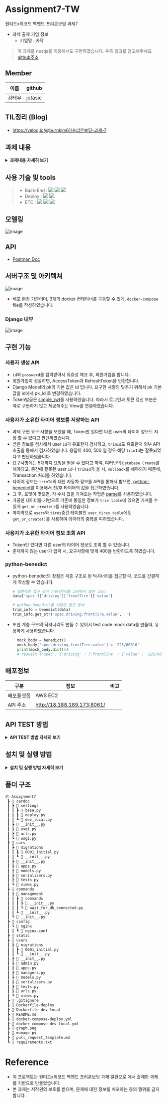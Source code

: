 # Assignment7-TW

원티드x위코드 백엔드 프리온보딩 과제7
- 과제 출제 기업 정보
  - 기업명 : 카닥

> 이 과제를 nestjs를 이용해서도 구현하였습니다. 우측 링크를 참고해주세요 [github주소](https://github.com/Wanted-Preonboarding-Backend-1st-G5/Assignment7-TW-NESTJS)

## Member
| 이름  | github                                   |
|-------|-----------------------------------------|
|김태우 |[jotasic](https://github.com/jotasic)     | 

## TIL정리 (Blog)
- https://velog.io/@burnkim61/프리온보딩-과제-7

## 과제 내용
<details>
<summary><b>과제내용 자세히 보기</b></summary>
<div markdown="1">

### **[필수 포함 사항]**
- READ.ME 작성
    - 프로젝트 빌드, 자세한 실행 방법 명시
    - 구현 방법과 이유에 대한 간략한 설명
    - **서버 구조 및 디자인 패턴에 대한 개략적인 설명**
    - 완료된 시스템이 배포된 서버의 주소
    - 해당 과제를 진행하면서 회고 내용 블로그 포스팅
- Swagger나 Postman을 이용하여 API 테스트 가능하도록 구현
  
### 1. 배경 및 공통 요구사항

<aside>
😁 **카닥에서 실제로 사용하는 프레임워크를 토대로 타이어 API를 설계 및 구현합니다.**

</aside>

- 데이터베이스 환경은 별도로 제공하지 않습니다.
 **RDB중 원하는 방식을 선택**하면 되며, sqlite3 같은 별도의 설치없이 이용 가능한 in-memory DB도 좋으며, 가능하다면 Docker로 준비하셔도 됩니다.
- 단, 결과 제출 시 README.md 파일에 실행 방법을 완벽히 서술하여 DB를 포함하여 전체적인 서버를 구동하는데 문제없도록 해야합니다.
- 데이터베이스 관련처리는 raw query가 아닌 **ORM을 이용하여 구현**합니다.
- Response Codes API를 성공적으로 호출할 경우 200번 코드를 반환하고, 그 외의 경우에는 아래의 코드로 반환합니다.

| Response Code  | Description                     |
|-------|------------------------------------------|
|200 OK	|성공
|400 Bad Request	|Parameter가 잘못된 (범위, 값 등)|
|401 Unauthorized	|인증을 위한 Header가 잘못됨|
|500 Internal Server Error	|기타 서버 에러|

---

### 2. 사용자 생성 API

🎁 **요구사항**

- ID/Password로 사용자를 생성하는 API.
- 인증 토큰을 발급하고 이후의 API는 인증된 사용자만 호출할 수 있다.

```jsx
/* Request Body 예제 */

 { "id": "candycandy", "password": "ASdfdsf3232@" }
```

---

### 3. 사용자가 소유한 타이어 정보를 저장하는 API

🎁 **요구사항**

- 자동차 차종 ID(trimID)를 이용하여 사용자가 소유한 자동차 정보를 저장한다.
- 한 번에 최대 5명까지의 사용자에 대한 요청을 받을 수 있도록 해야한다. 즉 사용자 정보와 trimId 5쌍을 요청데이터로 하여금 API를 호출할 수 있다는 의미이다.

```jsx
/* Request Body 예제 */
[
  {
    "id": "candycandy",
    "trimId": 5000
  },
  {
    "id": "mylovewolkswagen",
    "trimId": 9000
  },
  {
    "id": "bmwwow",
    "trimId": 11000
  },
  {
    "id": "dreamcar",
    "trimId": 15000
  }
]
```

🔍 **상세구현 가이드**

- 자동차 정보 조회 API의 사용은 아래와 같이 5000, 9000부분에 trimId를 넘겨서 조회할 수 있다.
 **자동차 정보 조회 API 사용 예제**
  
📄 [https://dev.mycar.cardoc.co.kr/v1/trim/5000](https://dev.mycar.cardoc.co.kr/v1/trim/5000)
  
📄 [https://dev.mycar.cardoc.co.kr/v1/trim/9000](https://dev.mycar.cardoc.co.kr/v1/trim/9000)

📄 [https://dev.mycar.cardoc.co.kr/v1/trim/11000](https://dev.mycar.cardoc.co.kr/v1/trim/11000)

📄 [https://dev.mycar.cardoc.co.kr/v1/trim/15000](https://dev.mycar.cardoc.co.kr/v1/trim/15000)
  
  
- 조회된 정보에서 타이어 정보는 spec → driving → frontTire/rearTire 에서 찾을 수 있다.
- 타이어 정보는 205/75R18의 포맷이 정상이다. 205는 타이어 폭을 의미하고 75R은 편평비, 그리고 마지막 18은 휠사이즈로써 {폭}/{편평비}R{18}과 같은 구조이다.
 위와 같은 형식의 데이터일 경우만 DB에 항목별로 나누어 서로다른 Column에 저장하도록 한다.

  
### 4. 사용자가 소유한 타이어 정보 조회 API

🎁 **요구사항**

- 사용자 ID를 통해서 2번 API에서 저장한 타이어 정보를 조회할 수 있어야 한다.

</div>
</details>

## 사용 기술 및 tools
> - Back-End :  <img src="https://img.shields.io/badge/Python 3.8-3776AB?style=for-the-badge&logo=Python&logoColor=white"/>&nbsp;<img src="https://img.shields.io/badge/Django 3.2-092E20?style=for-the-badge&logo=Django&logoColor=white"/>&nbsp;<img src="https://img.shields.io/badge/PostgreSQL 14.0-0064a5?style=for-the-badge&logo=PostgreSQL&logoColor=white"/>
> - Deploy : <img src="https://img.shields.io/badge/AWS_EC2-232F3E?style=for-the-badge&logo=Amazon&logoColor=white"/>&nbsp;<img src="https://img.shields.io/badge/Docker-0052CC?style=for-the-badge&logo=Docker&logoColor=white"/>
> - ETC :  <img src="https://img.shields.io/badge/Git-F05032?style=for-the-badge&logo=Git&logoColor=white"/>&nbsp;<img src="https://img.shields.io/badge/Github-181717?style=for-the-badge&logo=Github&logoColor=white"/>&nbsp;<img src="https://img.shields.io/badge/Postman-FF6C37?style=for-the-badge&logo=Postman&logoColor=white"/>&nbsp;

## 모델링
![image](https://user-images.githubusercontent.com/8219812/142984423-91c4b109-4ab8-4d4e-b6dd-7ee54bbdae10.png)

## API
- [Postman Doc](https://documenter.getpostman.com/view/16042359/UVJYJyot)


## 서버구조 및 아키텍쳐

![image](https://user-images.githubusercontent.com/8219812/143032089-92176d71-6887-4e3e-83c2-19a664835a3e.png)

- 배포 환경 기준이며, 3개의 docker 컨테이너를 구동할 수 있게, `docker-compose` file를 작성하였습니다.

### Django 내부
![image](https://user-images.githubusercontent.com/8219812/143771232-1f666a84-57cd-4fc0-b7c9-5620beefed66.png)


## 구현 기능

### 사용자 생성 API
- `id`와 `password`를 입력받아서 유효성 체크 후, 회원가입을 합니다.
- 회원가입이 성공하면, AccessToken과 RefreshToken을 반환합니다.
-  Django Model의 pk의 기본 값은 id 입니다. 요구한 사항의 맞추기 위해서 pk 기본 값을 id에서 pk_id 로 변경하였습니다.
-  Token발급은 [simple_jwt](https://django-rest-framework-simplejwt.readthedocs.io/en/latest/)를 사용하였습니다. 따라서 로그인과 토큰 갱신 부분은 따로 구현하지 않고 제공해주는 View를 연결하였습니다.

### 사용자가 소유한 타이어 정보를 저장하는 API
- 과제 구현 요구 사항을 보았을 때, Token만 있다면 다른 user의 타이어 정보도 저장 할 수 있다고 판단하였습니다.
- 받은 정보를 검사해서 user `id`가 유효한지 검사하고, `trimId`도 유효한지 외부 API 호출을 통해서 검사하였습니다. 응답이 400, 500 일 경우 해당 `trimId`는 잘못되었다고 판단하였습니다.
- 요구사항에는 5개까지 요청을 받을 수 있다고 하여, 여러번의 `Database Create`를 해야되고, 중간에 잘못된 user `id`나 `trimId`가 올 시, `Rollback`를 해야되지 때문에, Transaction 처리를 하였습니다.
- 타이어 정보는 `trimId`의 대한 자동차 정보를 API를 통해서 받으면, [python-benedict](https://pypi.org/project/python-benedict/)를 이용해서 전/후 타이어의 값을 접근하였습니다.
- 그 후, 포멧이 맞으면, 각 수치 값을 가져오는 작업은 [parse](https://pypi.org/project/parse/)를 사용하였습니다.
- 가공한 데이터를 기반으로 기존에 동일한 정보가 `trie table`에 있으면 가져올 수 있게 `get_or_create()`를 사용하였습니다.
- 마지막으로 `users`와 `tires`중간 테이블인 `user_tires table`에도 `get_or_create()`를 사용하여 데이터의 중복을 피하였습니다.

### 사용자가 소유한 타이어 정보 조회 API
- Token만 있다면 다른 user의 타이어 정보도 조회 할 수 있습니다.
- 존재하지 않는 user가 입력 시, 요구사항에 맞게 400을 반환하도록 하였습니다.


### python-benedict
- python-benedict의 장점은 계층 구조로 된 딕셔너리를 접근할 때, 코드를 간결하게 작성할 수 있습니다.
  ```python
  # 일반적인 접근 방식 (에러처리를 고려하지 않은 코드)
  data['spec']['driving']['frontTire']['value']
  
  # python-benedict를 사용한 접근 방식
  trim_info = benedict(data)
  trim_info.get_str('spec.driving.frontTire.value', '')
  ```
- 또한 계층 구조의 딕셔너리도 만들 수 있어서 test code mock data를 만들때, 유용하게 사용하였습니다.
  ```python
    mock_body = benedict()
    mock_body['spec.driving.frontTire.value'] = '225/60R16'
    print(mock_body.dict())
    # resuelt {'spec': {'driving' : {'frontTire' : {'value' : '225/60R16'}}}}
  ```

## 배포정보
|구분   |  정보          |비고|
|-------|----------------|----|
|배포플랫폼 | AWS EC2    |    |
|API 주소 |http://18.188.189.173:8061/          |    |


## API TEST 방법

<details>
  <summary><b>API TEST 방법 자세히 보기</b></summary>
<div markdown="1">

1. 우측 링크를 클릭해서 Postman으로 들어갑니다. [링크](https://www.postman.com/wecode-21-1st-kaka0/workspace/assignment7-cardoc/collection/16042359-a366ebbd-8548-41b4-9793-986bd6d81a8a?ctx=documentation)

2. Postman 우측 상단에  ENVIRONMENT 설정 버튼를 클릭해서(눈 모양) `DJANGP_SERVER_URL` 설정이 올바른지 확인합니다. (http://18.188.189.173:8061) 올바르지 않으면 수정합니다.

![image](https://user-images.githubusercontent.com/8219812/143769923-b47703d6-94f9-4c2c-a57c-c8007f16404b.png)

3. 제공한 회원가입 API를 이용해서 `Cardoc-Django`탭에 있는 회원가입을 진행합니다. 회원가입이 성공하면 Access, Refresh Token을 반환합니다.

![image](https://user-images.githubusercontent.com/8219812/143769970-6c51e15b-8f61-44d0-ad6b-93898f03fee5.png)

4. Access 토큰을 이미지를 참고해서 입력하고, 저장합니다.

![image](https://user-images.githubusercontent.com/8219812/143770006-25500af2-aac7-46ee-853b-7f8717077601.png)
  
5. 이제 Access Token이 설정되었기 때문에, 다른 API를 호출할 수 있습니다.

6 만약 Send 버튼이 비활성화 이시면 fork를 이용해서 해당 postman project를 복사해서 시도하길 바랍니다.
  
  ![image](https://user-images.githubusercontent.com/8219812/143040169-cb3bbba5-7583-4937-b5b6-35489bcd5c7d.png)
  
</div>
</details>

## 설치 및 실행 방법
<details>
 <summary><b>설치 및 실행 방법 자세히 보기</b></summary>
<div markdown="1">
  
###  Local 개발 및 테스트용

1. 해당프로젝트를 clone 하고, 프로젝트 폴더로 들어간다.
    ```bash
    git clone https://github.com/Wanted-Preonboarding-Backend-1st-G5/Assignment7-TW
    cd Assignment7-TW
    ```

2. docker-compose 명령어를 이용해서 서버와 db를 실행시킨다.
    ```bash
    docker-compose -f ./docker-compose-dev-local.yml up
    docker-compose -f ./docker-compose-dev-local.yml up -d //백그라운드 실행
    ```

###  배포용 
1. 해당프로젝트를 clone 하고, 프로젝트 폴더로 들어간다.
  ```bash
  git clone https://github.com/Wanted-Preonboarding-Backend-1st-G5/Assignment7-TW
  cd Assignment7-TW
  ```

2. 환경설정 파일을 만든다.

  .dockerenv.deploy.backend
  
    ```bash
      DJANGO_SECRET_KEY='django시크릿키'
      SQL_DATABASE_NAME=database이름
      SQL_PASSWORD=database비밀번호
    ```
  
  .dockerenv.deploy.db
  
    ```bash
      POSTGRES_DB=database이름
      POSTGRES_PASSWORD=database비밀번호
    ```
 
3. docker-compose 명령어를 이용해서 서버와 db를 실행시킨다.
  
  ```bash
  docker-compose -f ./docker-compose-deploy.yml up --build -d
  ```
  
</div>
</details>

## 폴더 구조
```bash
📦 Assignment7
 ┣ 📂 cardoc
 ┃ ┣ 📂 settings
 ┃ ┃ ┣ 📜 base.py
 ┃ ┃ ┣ 📜 deploy.py
 ┃ ┃ ┗ 📜 dev_local.py
 ┃ ┣ 📜 __init__.py
 ┃ ┣ 📜 asgi.py
 ┃ ┣ 📜 urls.py
 ┃ ┗ 📜 wsgi.py
 ┣ 📂 cars
 ┃ ┣ 📂 migrations
 ┃ ┃ ┣ 📜 0001_initial.py
 ┃ ┃ ┗ 📜 __init__.py
 ┃ ┣ 📜 __init__.py
 ┃ ┣ 📜 apps.py
 ┃ ┣ 📜 models.py
 ┃ ┣ 📜 serializers.py
 ┃ ┣ 📜 tests.py
 ┃ ┗ 📜 views.py
 ┣ 📂 commands
 ┃ ┣ 📂 management
 ┃ ┃ ┣ 📂 commands
 ┃ ┃ ┃ ┣ 📜 __init__.py
 ┃ ┃ ┃ ┗ 📜 wait_for_db_connected.py
 ┃ ┃ ┗ 📜 __init__.py
 ┃ ┗ 📜 __init__.py
 ┣ 📂 config
 ┃ ┗ 📂 nginx
 ┃ ┃ ┗ 📜 nginx.conf
 ┣ 📂 static
 ┣ 📂 users
 ┃ ┣ 📂 migrations
 ┃ ┃ ┣ 📜 0001_initial.py
 ┃ ┃ ┗ 📜 __init__.py
 ┃ ┣ 📜 __init__.py
 ┃ ┣ 📜 admin.py
 ┃ ┣ 📜 apps.py
 ┃ ┣ 📜 managers.py
 ┃ ┣ 📜 models.py
 ┃ ┣ 📜 serializers.py
 ┃ ┣ 📜 tests.py
 ┃ ┣ 📜 urls.py
 ┃ ┗ 📜 views.py
 ┣ 📜 .gitignore
 ┣ 📜 Dockerfile-deploy
 ┣ 📜 Dockerfile-dev-local
 ┣ 📜 README.md
 ┣ 📜 docker-compose-deploy.yml
 ┣ 📜 docker-compose-dev-local.yml
 ┣ 📜 graph.png
 ┣ 📜 manage.py
 ┣ 📜 pull_request_template.md
 ┗ 📜 requirements.txt
```


# Reference
- 이 프로젝트는 원티드x위코드 백엔드 프리온보딩 과제 일환으로 에서 출제한 과제를 기반으로 만들었습니다.
- 본 과제는 저작권의 보호를 받으며, 문제에 대한 정보를 배포하는 등의 행위를 금지 합니다.
